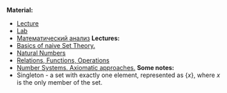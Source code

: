 **Material:** 
- [Lecture](https://moodle.innopolis.university/pluginfile.php/208410/mod_resource/content/1/MathAnal1fall24.pdf)
- [Lab](https://moodle.innopolis.university/pluginfile.php/210092/mod_resource/content/1/Lab1.pdf)
- [Математический анализ](V.A.Zorich-Kniga-I-10-izdanie-Corr.pdf)
**Lectures:**
- [Basics of naive Set Theory.](Basics%20of%20naive%20Set%20Theory..md)
- [Natural Numbers](Natural%20Numbers.md)
- [Relations, Functions, Operations](Relations,%20Functions,%20Operations.md)
- [Number Systems. Axiomatic approaches.](Number%20Systems.%20Axiomatic%20approaches..md)
**Some notes:**
- Singleton - a set with exactly one element, represented as $\{x\}$, where $x$ is the only member of the set.